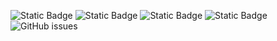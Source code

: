 ![Static Badge](https://img.shields.io/badge/blacklists-60-000000) ![Static Badge](https://img.shields.io/badge/blacklisted-3141628-cc0000) ![Static Badge](https://img.shields.io/badge/whitelisted-2243-00CC00) ![Static Badge](https://img.shields.io/badge/streaming_blacklist-28107-000000) ![GitHub issues](https://img.shields.io/github/issues/fabriziosalmi/blacklists)
